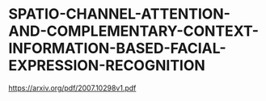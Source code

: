 # SPATIO-CHANNEL-ATTENTION-AND-COMPLEMENTARY-CONTEXT-INFORMATION-BASED-FACIAL-EXPRESSION-RECOGNITION

https://arxiv.org/pdf/2007.10298v1.pdf
